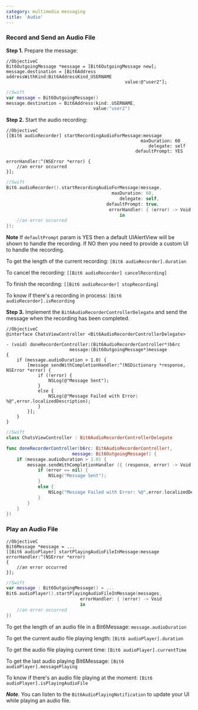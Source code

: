 ```yaml
---
category: multimedia messaging
title: 'Audio'
---
```


### Record and Send an Audio File

__Step 1.__ Prepare the message: 

```objc
//ObjectiveC
Bit6OutgoingMessage *message = [Bit6OutgoingMessage new];
message.destination = [Bit6Address addressWithKind:Bit6AddressKind_USERNAME 
                                             value:@"user2"];
```
```swift
//Swift
var message = Bit6OutgoingMessage()
message.destination = Bit6Address(kind:.USERNAME, 
                                 value:"user2")
```

__Step 2.__ Start the audio recording:

```objc
//ObjectiveC
[[Bit6 audioRecorder] startRecordingAudioForMessage:message 
                                                   maxDuration: 60 
                                                      delegate: self 
                                                 defaultPrompt: YES
                                                  errorHandler:^(NSError *error) {
    //an error occurred
}];
```
```swift
//Swift
Bit6.audioRecorder().startRecordingAudioForMessage(message, 
										maxDuration: 60, 
                                           delegate: self, 
                                      defaultPrompt: true, 
                                       errorHandler: { (error) -> Void 
                                           in
    //an error occurred
});
```

__Note__ If `defaultPrompt` param is YES then a default UIAlertView will be shown to handle the recording. If NO then you need to provide a custom UI to handle the recording.

To get the length of the current recording: `[Bit6 audioRecorder].duration`

To cancel the recording: `[[Bit6 audioRecorder] cancelRecording]`

To finish the recording: `[[Bit6 audioRecorder] stopRecording]`

To know if there's a recording in process: `[Bit6 audioRecorder].isRecording`

__Step 3.__ Implement the `Bit6AudioRecorderControllerDelegate` and send the message when the recording has been completed.


```objc
//ObjectiveC
@interface ChatsViewController <Bit6AudioRecorderControllerDelegate>

- (void) doneRecorderController:(Bit6AudioRecorderController*)b6rc 
                        message:(Bit6OutgoingMessage*)message
{
    if (message.audioDuration > 1.0) {
        [message sendWithCompletionHandler:^(NSDictionary *response, NSError *error) {
            if (!error) {
                NSLog(@"Message Sent");
            }
            else {
                NSLog(@"Message Failed with Error: %@",error.localizedDescription);
            }
        }];
	}
}
```

```swift
//Swift
class ChatsViewController : Bit6AudioRecorderControllerDelegate

func doneRecorderController(b6rc: Bit6AudioRecorderController!, 
						 message: Bit6OutgoingMessage!) {
	if (message.audioDuration > 1.0) {
        message.sendWithCompletionHandler ({ (response, error) -> Void in
            if (error == nil) {
                NSLog("Message Sent");
            }
            else {
                NSLog("Message Failed with Error: %@",error.localizedDescription);
            }
        }
    }
})
```

### Play an Audio File

```objc
//ObjectiveC
Bit6Message *message = ...
[[Bit6 audioPlayer] startPlayingAudioFileInMessage:message errorHandler:^(NSError *error) 
{
    //an error occurred
}];
```
```swift
//Swift
var message : Bit6OutgoingMessage() = ...
Bit6.audioPlayer().startPlayingAudioFileInMessage(messages,
							errorHandler: { (error) -> Void 
                            in
    //an error occurred
})
```

To get the length of an audio file in a Bit6Message: `message.audioDuration`

To get the current audio file playing length: `[Bit6 audioPlayer].duration`

To get the audio file playing current time: `[Bit6 audioPlayer].currentTime`

To get the last audio playing Bit6Message: `[Bit6 audioPlayer].messagePlaying`

To know if there's an audio file playing at the moment: `[Bit6 audioPlayer].isPlayingAudioFile`

___Note___. You can listen to the `Bit6AudioPlayingNotification` to update your UI while playing an audio file. 
